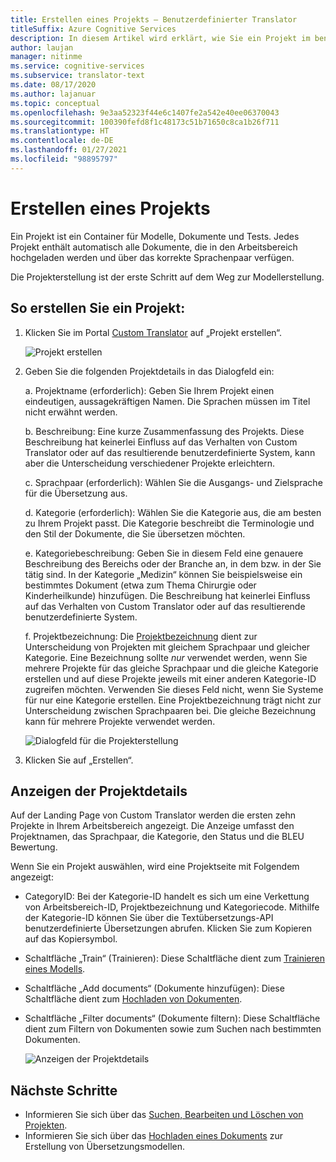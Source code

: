 ```yaml
---
title: Erstellen eines Projekts – Benutzerdefinierter Translator
titleSuffix: Azure Cognitive Services
description: In diesem Artikel wird erklärt, wie Sie ein Projekt im benutzerdefinierten Translator von Azure Cognitive Services erstellen und verwalten.
author: laujan
manager: nitinme
ms.service: cognitive-services
ms.subservice: translator-text
ms.date: 08/17/2020
ms.author: lajanuar
ms.topic: conceptual
ms.openlocfilehash: 9e3aa52323f44e6c1407fe2a542e40ee06370043
ms.sourcegitcommit: 100390fefd8f1c48173c51b71650c8ca1b26f711
ms.translationtype: HT
ms.contentlocale: de-DE
ms.lasthandoff: 01/27/2021
ms.locfileid: "98895797"
---
```

# <a name="create-a-project"></a>Erstellen eines Projekts

Ein Projekt ist ein Container für Modelle, Dokumente und Tests. Jedes Projekt enthält automatisch alle Dokumente, die in den Arbeitsbereich hochgeladen werden und über das korrekte Sprachenpaar verfügen.

Die Projekterstellung ist der erste Schritt auf dem Weg zur Modellerstellung.

## <a name="create-a-project"></a>So erstellen Sie ein Projekt:

1.  Klicken Sie im Portal [Custom Translator](https://portal.customtranslator.azure.ai) auf „Projekt erstellen“.

    ![Projekt erstellen](media/how-to/how-to-create-project.png)

2.  Geben Sie die folgenden Projektdetails in das Dialogfeld ein:

    a.  Projektname (erforderlich): Geben Sie Ihrem Projekt einen eindeutigen, aussagekräftigen Namen. Die Sprachen müssen im Titel nicht erwähnt werden.

    b.  Beschreibung: Eine kurze Zusammenfassung des Projekts. Diese Beschreibung hat keinerlei Einfluss auf das Verhalten von Custom Translator oder auf das resultierende benutzerdefinierte System, kann aber die Unterscheidung verschiedener Projekte erleichtern.

    c.  Sprachpaar (erforderlich): Wählen Sie die Ausgangs- und Zielsprache für die Übersetzung aus.

    d.  Kategorie (erforderlich): Wählen Sie die Kategorie aus, die am besten zu Ihrem Projekt passt. Die Kategorie beschreibt die Terminologie und den Stil der Dokumente, die Sie übersetzen möchten.

    e.  Kategoriebeschreibung: Geben Sie in diesem Feld eine genauere Beschreibung des Bereichs oder der Branche an, in dem bzw. in der Sie tätig sind. In der Kategorie „Medizin“ können Sie beispielsweise ein bestimmtes Dokument (etwa zum Thema Chirurgie oder Kinderheilkunde) hinzufügen. Die Beschreibung hat keinerlei Einfluss auf das Verhalten von Custom Translator oder auf das resultierende benutzerdefinierte System.

    f.  Projektbezeichnung: Die [Projektbezeichnung](workspace-and-project.md#project-labels) dient zur Unterscheidung von Projekten mit gleichem Sprachpaar und gleicher Kategorie. Eine Bezeichnung sollte *nur* verwendet werden, wenn Sie mehrere Projekte für das gleiche Sprachpaar und die gleiche Kategorie erstellen und auf diese Projekte jeweils mit einer anderen Kategorie-ID zugreifen möchten. Verwenden Sie dieses Feld nicht, wenn Sie Systeme für nur eine Kategorie erstellen. Eine Projektbezeichnung trägt nicht zur Unterscheidung zwischen Sprachpaaren bei. Die gleiche Bezeichnung kann für mehrere Projekte verwendet werden.

    ![Dialogfeld für die Projekterstellung](media/how-to/how-to-create-project-dialog.png)

3.  Klicken Sie auf „Erstellen“.

## <a name="view-project-details"></a>Anzeigen der Projektdetails

Auf der Landing Page von Custom Translator werden die ersten zehn Projekte in Ihrem Arbeitsbereich angezeigt. Die Anzeige umfasst den Projektnamen, das Sprachpaar, die Kategorie, den Status und die BLEU Bewertung.

Wenn Sie ein Projekt auswählen, wird eine Projektseite mit Folgendem angezeigt:

- CategoryID: Bei der Kategorie-ID handelt es sich um eine Verkettung von Arbeitsbereich-ID, Projektbezeichnung und Kategoriecode. Mithilfe der Kategorie-ID können Sie über die Textübersetzungs-API benutzerdefinierte Übersetzungen abrufen. Klicken Sie zum Kopieren auf das Kopiersymbol.

- Schaltfläche „Train“ (Trainieren): Diese Schaltfläche dient zum [Trainieren eines Modells](how-to-train-model.md).

- Schaltfläche „Add documents“ (Dokumente hinzufügen): Diese Schaltfläche dient zum [Hochladen von Dokumenten](how-to-upload-document.md).

- Schaltfläche „Filter documents“ (Dokumente filtern): Diese Schaltfläche dient zum Filtern von Dokumenten sowie zum Suchen nach bestimmten Dokumenten.

    ![Anzeigen der Projektdetails](media/how-to/how-to-view-project.png)

## <a name="next-steps"></a>Nächste Schritte

- Informieren Sie sich über das [Suchen, Bearbeiten und Löschen von Projekten](how-to-search-edit-delete-projects.md).
- Informieren Sie sich über das [Hochladen eines Dokuments](how-to-upload-document.md) zur Erstellung von Übersetzungsmodellen.
